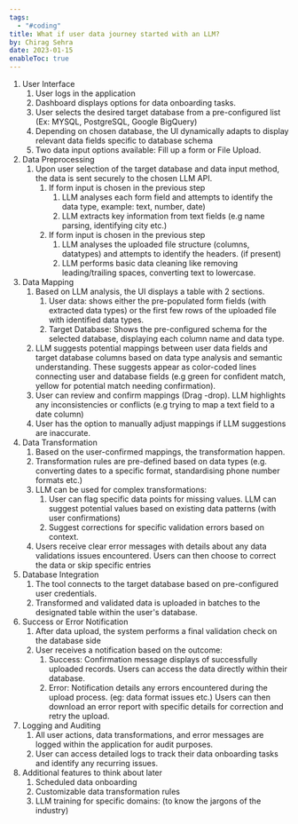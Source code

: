 ```yaml
---
tags:
  - "#coding"
title: What if user data journey started with an LLM?
by: Chirag Sehra
date: 2023-01-15
enableToc: true
---
```



1. User Interface
	1. User logs in the application
	2. Dashboard displays options for data onboarding tasks.
	3. User selects the desired target database from a pre-configured list (Ex: MYSQL, PostgreSQL, Google BigQuery)
	4. Depending on chosen database, the UI dynamically adapts to display relevant data fields specific to database schema
	5. Two data input options available: Fill up a form or File Upload.
2. Data Preprocessing
	1. Upon user selection of the target database and data input method, the data is sent securely to the chosen LLM API.
		1. If form input is chosen in the previous step
			1. LLM analyses each form field and attempts to identify the data type, example: text, number, date)
			2. LLM extracts key information from text fields (e.g name parsing, identifying city etc.)
		2. If form input is chosen in the previous step
			1. LLM analyses the uploaded file structure (columns, datatypes) and attempts to identify the headers. (if present)
			2. LLM performs basic data cleaning like removing leading/trailing spaces, converting text to lowercase.
3. Data Mapping
	1. Based on LLM analysis, the UI displays a table with 2 sections.
		1. User data: shows either the pre-populated form fields (with extracted data types) or the first few rows of the uploaded file with identified data types.
		2. Target Database: Shows the pre-configured schema for the selected database, displaying each column name and data type.
	2. LLM suggests potential mappings between user data fields and target database columns based on data type analysis and semantic understanding. These suggests appear as color-coded lines connecting user and database fields (e.g green for confident match, yellow for potential match needing confirmation).
	3. User can review and confirm mappings (Drag -drop). LLM highlights any inconsistencies or conflicts (e.g trying to map a text field to a date column)
	4. User has the option to manually adjust mappings if LLM suggestions are inaccurate.
4. Data Transformation
	1. Based on the user-confirmed mappings, the transformation happen.
	2. Transformation rules are pre-defined based on data types (e.g. converting dates to a specific format, standardising phone number formats etc.)
	3. LLM can be used for complex transformations:
		1. User can flag specific data points for missing values. LLM can suggest potential values based on existing data patterns (with user confirmations)
		2. Suggest corrections for specific validation errors based on context.
	4. Users receive clear error messages with details about any data validations issues encountered. Users can then choose to correct the data or skip specific entries
5. Database Integration
	1. The tool connects to the target database based on pre-configured user credentials.
	2. Transformed and validated data is uploaded in batches to the designated table within the user's database.
6. Success or Error Notification
	1. After data upload, the system performs a final validation check on the database side
	2. User receives a notification based on the outcome:
		1. Success: Confirmation message displays of successfully uploaded records. Users can access the data directly within their database.
		2. Error: Notification details any errors encountered during the upload process. (eg: data format issues etc.) Users can then download an error report with specific details for correction and retry the upload.
7. Logging and Auditing
	1. All user actions, data transformations, and error messages are logged within the application for audit purposes.
	2. User can access detailed logs to track their data onboarding tasks and identify any recurring issues.
8. Additional features to think about later
	1. Scheduled data onboarding
	2. Customizable data transformation rules
	3. LLM training for specific domains: (to know the jargons of the industry)